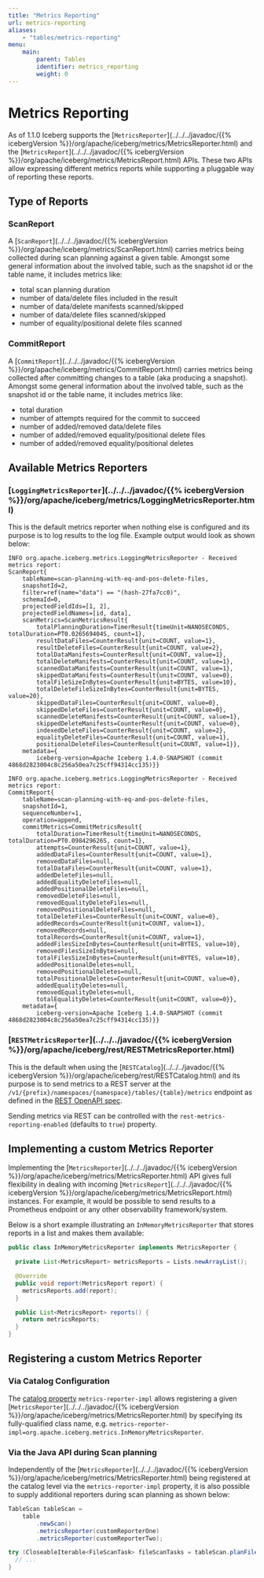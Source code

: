```yaml
---
title: "Metrics Reporting"
url: metrics-reporting
aliases:
    - "tables/metrics-reporting"
menu:
    main:
        parent: Tables
        identifier: metrics_reporting
        weight: 0
---
```

<!--
 - Licensed to the Apache Software Foundation (ASF) under one or more
 - contributor license agreements.  See the NOTICE file distributed with
 - this work for additional information regarding copyright ownership.
 - The ASF licenses this file to You under the Apache License, Version 2.0
 - (the "License"); you may not use this file except in compliance with
 - the License.  You may obtain a copy of the License at
 -
 -   http://www.apache.org/licenses/LICENSE-2.0
 -
 - Unless required by applicable law or agreed to in writing, software
 - distributed under the License is distributed on an "AS IS" BASIS,
 - WITHOUT WARRANTIES OR CONDITIONS OF ANY KIND, either express or implied.
 - See the License for the specific language governing permissions and
 - limitations under the License.
 -->

# Metrics Reporting

As of 1.1.0 Iceberg supports the [`MetricsReporter`](../../../javadoc/{{% icebergVersion %}}/org/apache/iceberg/metrics/MetricsReporter.html) and the [`MetricsReport`](../../../javadoc/{{% icebergVersion %}}/org/apache/iceberg/metrics/MetricsReport.html) APIs. These two APIs allow expressing different metrics reports while supporting a pluggable way of reporting these reports.

## Type of Reports

### ScanReport
A [`ScanReport`](../../../javadoc/{{% icebergVersion %}}/org/apache/iceberg/metrics/ScanReport.html) carries metrics being collected during scan planning against a given table. Amongst some general information about the involved table, such as the snapshot id or the table name, it includes metrics like:
* total scan planning duration
* number of data/delete files included in the result
* number of data/delete manifests scanned/skipped
* number of data/delete files scanned/skipped
* number of equality/positional delete files scanned


### CommitReport
A [`CommitReport`](../../../javadoc/{{% icebergVersion %}}/org/apache/iceberg/metrics/CommitReport.html) carries metrics being collected after committing changes to a table (aka producing a snapshot). Amongst some general information about the involved table, such as the snapshot id or the table name, it includes metrics like:
* total duration
* number of attempts required for the commit to succeed
* number of added/removed data/delete files
* number of added/removed equality/positional delete files
* number of added/removed equality/positional deletes


## Available Metrics Reporters

### [`LoggingMetricsReporter`](../../../javadoc/{{% icebergVersion %}}/org/apache/iceberg/metrics/LoggingMetricsReporter.html)

This is the default metrics reporter when nothing else is configured and its purpose is to log results to the log file. Example output would look as shown below:

```
INFO org.apache.iceberg.metrics.LoggingMetricsReporter - Received metrics report: 
ScanReport{
    tableName=scan-planning-with-eq-and-pos-delete-files, 
    snapshotId=2, 
    filter=ref(name="data") == "(hash-27fa7cc0)", 
    schemaId=0, 
    projectedFieldIds=[1, 2], 
    projectedFieldNames=[id, data], 
    scanMetrics=ScanMetricsResult{
        totalPlanningDuration=TimerResult{timeUnit=NANOSECONDS, totalDuration=PT0.026569404S, count=1}, 
        resultDataFiles=CounterResult{unit=COUNT, value=1}, 
        resultDeleteFiles=CounterResult{unit=COUNT, value=2}, 
        totalDataManifests=CounterResult{unit=COUNT, value=1}, 
        totalDeleteManifests=CounterResult{unit=COUNT, value=1}, 
        scannedDataManifests=CounterResult{unit=COUNT, value=1}, 
        skippedDataManifests=CounterResult{unit=COUNT, value=0}, 
        totalFileSizeInBytes=CounterResult{unit=BYTES, value=10}, 
        totalDeleteFileSizeInBytes=CounterResult{unit=BYTES, value=20}, 
        skippedDataFiles=CounterResult{unit=COUNT, value=0}, 
        skippedDeleteFiles=CounterResult{unit=COUNT, value=0}, 
        scannedDeleteManifests=CounterResult{unit=COUNT, value=1}, 
        skippedDeleteManifests=CounterResult{unit=COUNT, value=0}, 
        indexedDeleteFiles=CounterResult{unit=COUNT, value=2}, 
        equalityDeleteFiles=CounterResult{unit=COUNT, value=1}, 
        positionalDeleteFiles=CounterResult{unit=COUNT, value=1}}, 
    metadata={
        iceberg-version=Apache Iceberg 1.4.0-SNAPSHOT (commit 4868d2823004c8c256a50ea7c25cff94314cc135)}}
```

```
INFO org.apache.iceberg.metrics.LoggingMetricsReporter - Received metrics report: 
CommitReport{
    tableName=scan-planning-with-eq-and-pos-delete-files, 
    snapshotId=1, 
    sequenceNumber=1, 
    operation=append, 
    commitMetrics=CommitMetricsResult{
        totalDuration=TimerResult{timeUnit=NANOSECONDS, totalDuration=PT0.098429626S, count=1}, 
        attempts=CounterResult{unit=COUNT, value=1}, 
        addedDataFiles=CounterResult{unit=COUNT, value=1}, 
        removedDataFiles=null, 
        totalDataFiles=CounterResult{unit=COUNT, value=1}, 
        addedDeleteFiles=null, 
        addedEqualityDeleteFiles=null, 
        addedPositionalDeleteFiles=null, 
        removedDeleteFiles=null, 
        removedEqualityDeleteFiles=null, 
        removedPositionalDeleteFiles=null, 
        totalDeleteFiles=CounterResult{unit=COUNT, value=0}, 
        addedRecords=CounterResult{unit=COUNT, value=1}, 
        removedRecords=null, 
        totalRecords=CounterResult{unit=COUNT, value=1}, 
        addedFilesSizeInBytes=CounterResult{unit=BYTES, value=10}, 
        removedFilesSizeInBytes=null, 
        totalFilesSizeInBytes=CounterResult{unit=BYTES, value=10}, 
        addedPositionalDeletes=null, 
        removedPositionalDeletes=null, 
        totalPositionalDeletes=CounterResult{unit=COUNT, value=0}, 
        addedEqualityDeletes=null, 
        removedEqualityDeletes=null, 
        totalEqualityDeletes=CounterResult{unit=COUNT, value=0}}, 
    metadata={
        iceberg-version=Apache Iceberg 1.4.0-SNAPSHOT (commit 4868d2823004c8c256a50ea7c25cff94314cc135)}}
```


### [`RESTMetricsReporter`](../../../javadoc/{{% icebergVersion %}}/org/apache/iceberg/rest/RESTMetricsReporter.html)

This is the default when using the [`RESTCatalog`](../../../javadoc/{{% icebergVersion %}}/org/apache/iceberg/rest/RESTCatalog.html) and its purpose is to send metrics to a REST server at the `/v1/{prefix}/namespaces/{namespace}/tables/{table}/metrics` endpoint as defined in the [REST OpenAPI spec](https://github.com/apache/iceberg/blob/master/open-api/rest-catalog-open-api.yaml).

Sending metrics via REST can be controlled with the `rest-metrics-reporting-enabled` (defaults to `true`) property.


## Implementing a custom Metrics Reporter

Implementing the [`MetricsReporter`](../../../javadoc/{{% icebergVersion %}}/org/apache/iceberg/metrics/MetricsReporter.html) API gives full flexibility in dealing with incoming [`MetricsReport`](../../../javadoc/{{% icebergVersion %}}/org/apache/iceberg/metrics/MetricsReport.html) instances. For example, it would be possible to send results to a Prometheus endpoint or any other observability framework/system.

Below is a short example illustrating an `InMemoryMetricsReporter` that stores reports in a list and makes them available:
```java
public class InMemoryMetricsReporter implements MetricsReporter {

  private List<MetricsReport> metricsReports = Lists.newArrayList();

  @Override
  public void report(MetricsReport report) {
    metricsReports.add(report);
  }

  public List<MetricsReport> reports() {
    return metricsReports;
  }
}
```

## Registering a custom Metrics Reporter

### Via Catalog Configuration

The [catalog property](../configuration#catalog-properties) `metrics-reporter-impl` allows registering a given [`MetricsReporter`](../../../javadoc/{{% icebergVersion %}}/org/apache/iceberg/metrics/MetricsReporter.html) by specifying its fully-qualified class name, e.g. `metrics-reporter-impl=org.apache.iceberg.metrics.InMemoryMetricsReporter`.

### Via the Java API during Scan planning

Independently of the [`MetricsReporter`](../../../javadoc/{{% icebergVersion %}}/org/apache/iceberg/metrics/MetricsReporter.html) being registered at the catalog level via the `metrics-reporter-impl` property, it is also possible to supply additional reporters during scan planning as shown below:

```java
TableScan tableScan = 
    table
        .newScan()
        .metricsReporter(customReporterOne)
        .metricsReporter(customReporterTwo);

try (CloseableIterable<FileScanTask> fileScanTasks = tableScan.planFiles()) {
  // ...
}
```